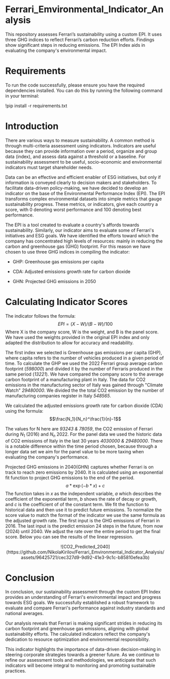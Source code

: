 # Ferrari_Emvironmental_Indicator_Analysis
This repository assesses Ferrari’s sustainability using a custom EPI. It uses three GHG indices to reflect Ferrari’s carbon reduction efforts. Findings show significant steps in reducing emissions. The EPI Index aids in evaluating the company's environmental impact.

# Requirements

To run the code successfully, please ensure you have the required dependencies installed. You can do this by running the following command in your terminal:

!pip install -r requirements.txt

# Introduction

There are various ways to measure sustainability. A common method is
through multi-criteria assessment using indicators. Indicators are
useful because they can provide information over a period, organize and
group data (index), and assess data against a threshold or a baseline.
For sustainability assessment to be useful, socio-economic and
environmental indicators must target shareholder needs.

Data can be an effective and efficient enabler of ESG initiatives, but
only if information is conveyed clearly to decision makers and
stakeholders. To facilitate data-driven policy-making, we have decided
to develop an indicator on the base of the Environmental Performance
Index (EPI). The EPI transforms complex environmental datasets into
simple metrics that gauge sustainability progress. These metrics, or
indicators, give each country a score, with 0 denoting worst performance
and 100 denoting best performance.

The EPI is a tool created to evaluate a country's affords towards
sustainability. Similarly, our indicator aims to evaluate some of
Ferrari's initiatives and ESG goals. We have identified the efforts
toward which the company has concentrated high levels of resources:
mainly in reducing the carbon and greenhouse gas (GHG) footprint. For
this reason we have chosen to use three GHG indices in compiling the
indicator:

-   GHP: Greenhouse gas emissions per capita

-   CDA: Adjusted emissions growth rate for carbon dioxide

-   GHN: Projected GHG emissions in 2050

# Calculating Indicator Scores

The indicator follows the formula: $$EPI = (X - W) / (B - W) / 100$$
Where X is the company score, W is the weight, and B is the panel score.
We have used the weights provided in the original EPI index and only
adapted the distribution to allow for accuracy and readability.

The first index we selected is Greenhouse gas emissions per capita
(GHP), where capita refers to the number of vehicles produced in a given
period of time. To calculate the GHP we used the 2022 Ferrari group
average carbon footprint (*598000*) and divided it by the number of
Ferraris produced in the same period (*13221*). We have compared the
company score to the average carbon footprint of a manufacturing plant
in Italy. The data for CO2 emissions in the manufacturing sector of
Italy was gained through \"Climate Watch\" *29480000*. We divided the
the total CO2 emission by the number of manufacturing companies register
in Italy *548565*.

We calculated the adjusted emissions growth rate for carbon dioxide
(CDA) using the formula: $$\frac{N_1}{N_n}^\frac{1}{n}-1$$

The values for N here are *93243 & 78059*, the CO2 emission of Ferrari
during $N_1$ (2016) and $N_n$ 2022. For the panel data we used the
historic data of CO2 emissions of Italy in the last 30 years *4030000 &
29480000*. There is a notable difference within the time period chosen,
because through a longer data set we aim for the panel value to be more
taxing when evaluating the company's performance.

Projected GHG emissions in 2040(GHN) captures whether Ferrari is on
track to reach zero emissions by 2040. It is calculated using an
exponential fit function to project GHG emissions to the end of the
period. $$a * \exp{(-b * x)} + c$$ The function takes in *x* as the
independent variable, *a* which describes the coefficient of the
exponential term, *b* shows the rate of decay or growth, and *c* is the
coefficient of of the constant term. We fit the function to historical
data and then use it to predict future emissions. To normalize the score
value to match the format of the indicator we use the same formula as
the adjusted growth rate. The first input is the GHG emissions of
Ferrari in 2016. The last input is the predict emission 24 steps in the
future, from now (2024) until 2040. We adjust the rate over the entire
period to get the final score. Below you can see the results of the
linear regression.

<p align="center">
![CO2_Predicted_2040](https://github.com/NikolaKirilov/Ferrari_Emvironmental_Indicator_Analysis/assets/96425721/cec327d9-9d92-41e3-9c1c-b85810efea3b)
</p> 

# Conclusion

In conclusion, our sustainability assessment through the custom EPI
Index provides an understanding of Ferrari's environmental impact and
progress towards ESG goals. We successfully established a robust
framework to evaluate and compare Ferrari's performance against industry
standards and national averages.

Our analysis reveals that Ferrari is making significant strides in
reducing its carbon footprint and greenhouse gas emissions, aligning
with global sustainability efforts. The calculated indicators reflect
the company's dedication to resource optimization and environmental
responsibility.

This indicator highlights the importance of data-driven decision-making
in steering corporate strategies towards a greener future. As we
continue to refine our assessment tools and methodologies, we anticipate
that such indicators will become integral to monitoring and promoting
sustainable practices.
